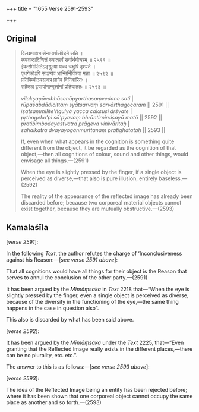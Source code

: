 +++
title = "1655 Verse 2591-2593"

+++
## Original 
>
> विलक्षणावभासेनाप्यर्थसंवेदने सति ।  
> रूपशब्दादिचित्तं स्यात्सर्वं सर्वार्थगोचरम् ॥ २५९१ ॥  
> ईषत्संमीलितेऽङ्गुल्या यच्च चक्षुषि दृश्यते ।  
> पृथगेकोऽपि साऽप्येवं भ्रान्तिर्निर्विषया मता ॥ २५९२ ॥  
> प्रतिबिम्बोदयस्त्वत्र प्रागेव विनिवारितः ।  
> सहैकत्र द्वयायोगान्मूर्त्तानां प्रतिघाततः ॥ २५९३ ॥ 
>
> *vilakṣaṇāvabhāsenāpyarthasaṃvedane sati* \|  
> *rūpaśabdādicittaṃ syātsarvaṃ sarvārthagocaram* \|\| 2591 \|\|  
> *īṣatsaṃmīlite'ṅgulyā yacca cakṣuṣi dṛśyate* \|  
> *pṛthageko'pi sā'pyevaṃ bhrāntirnirviṣayā matā* \|\| 2592 \|\|  
> *pratibimbodayastvatra prāgeva vinivāritaḥ* \|  
> *sahaikatra dvayāyogānmūrttānāṃ pratighātataḥ* \|\| 2593 \|\| 
>
> If, even when what appears in the cognition is something quite different from the object, it be regarded as the cognition of that object,—then all cognitions of colour, sound and other things, would envisage all things.—(2591) 
>
> When the eye is slightly pressed by the finger, if a single object is perceived as diverse,—that also is pure illusion, entirely baseless.—(2592) 
>
> The reality of the appearance of the reflected image has already been discarded before; because two corporeal material objects cannot exist together, because they are mutually obstructive.—(2593)



## Kamalaśīla

[*verse 2591*]:

In the following *Text*, the author refutes the charge of ‘Inconclusiveness against his Reason:—[*see verse 2591 above*]:

That all cognitions would have all things for their object is the Reason that serves to annul the conclusion of the other party.—(2591)

It has been argued by the *Mīmāṃsaka* in *Text* 2218 that—“When the eye is slightly pressed by the finger, even a single object is perceived as diverse, because of the diversity in the functioning of the eye,—the same thing happens in the case in question also”.

This also is discarded by what has been said above.

[*verse 2592*]:

It has been argued by the *Mīmāṃsaka* under the *Text* 2225, that—“Even granting that the Reflected Image really exists in the different places,—there can be no plurality, etc. etc.”.

The answer to this is as follows:—[*see verse 2593 above*]:

[*verse 2593*]:

The idea of the Reflected Image being an entity has been rejected before; where it has been shown that one corporeal object cannot occupy the same place as another and so forth.—(2593)


